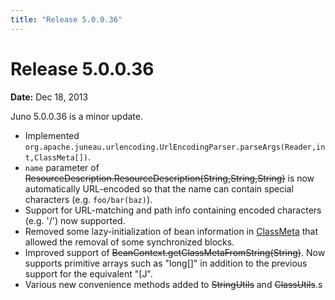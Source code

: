 ```yaml
---
title: "Release 5.0.0.36"
---
```


# Release 5.0.0.36

**Date:** Dec 18, 2013

Juno 5.0.0.36 is a minor update.

- Implemented `org.apache.juneau.urlencoding.UrlEncodingParser.parseArgs(Reader,int,ClassMeta[])`.
- `name` parameter of ~~ResourceDescription.ResourceDescription(String,String,String)~~ is now automatically URL-encoded so that the name can contain special characters (e.g. `foo/bar(baz)`).
- Support for URL-matching and path info containing encoded characters (e.g. '/') now supported.
- Removed some lazy-initialization of bean information in [ClassMeta](API_DOCS/org/apache/juneau/ClassMeta.html) that allowed the removal of some synchronized blocks.
- Improved support of ~~BeanContext.getClassMetaFromString(String)~~.
  Now supports primitive arrays such as "long[]" in addition to the previous support for the equivalent "[J".
- Various new convenience methods added to ~~StringUtils~~ and ~~ClassUtils~~.s